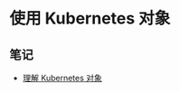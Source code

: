 # 使用 Kubernetes 对象

## 笔记

* [理解 Kubernetes 对象](https://github.com/damingerdai/k8s-tutorial/blob/master/working-with-objects/kubernetes-objects/README.md)
